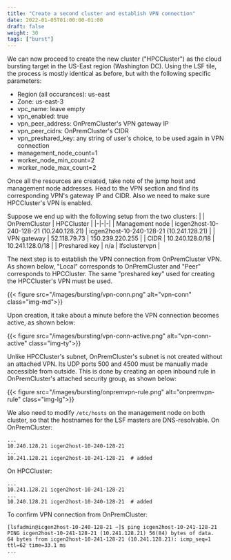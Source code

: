 ```yaml
---
title: "Create a second cluster and establish VPN connection"
date: 2022-01-05T01:00:00-01:00
draft: false
weight: 30 
tags: ["burst"] 
---
```


We can now proceed to create the new cluster ("HPCCluster") as the cloud
bursting target in the US-East region (Washington DC). Using the LSF tile, the
process is mostly identical as before, but with the following specific
parameters:

* Region (all occurances): us-east
* Zone: us-east-3
* vpc_name: leave empty
* vpn_enabled: true
* vpn_peer_address: OnPremCluster's VPN gateway IP
* vpn_peer_cidrs: OnPremCluster's CIDR
* vpn_preshared_key: any string of user's choice, to be used again in VPN connection
* management_node_count=1
* worker_node_min_count=2
* worker_node_max_count=2

Once all the resources are created, take note of the jump host and management
node addresses. Head to the VPN section and find its corresponding VPN's
gateway IP and CIDR. Also we need to make sure HPCCluster's VPN is enabled.

Suppose we end up with the following setup from the two clusters:
|        | OnPremCluster | HPCCluster   |
|-|-|-|
| Management node | icgen2host-10-240-128-21 (10.240.128.21) | icgen2host-10-240-128-21 (10.241.128.21) |
| VPN gateway     | 52.118.79.73  | 150.239.220.255 |
| CIDR   | 10.240.128.0/18 | 10.241.128.0/18 |
| Preshared key | n/a | lfsclustervpn |

<!--The cloud cluster labeled with "HPCCluster" uses a subnet
`10.241.0.32/27` and its master uses `10.248.0.37` (icgen2host-10-248-0-37)
without any static workers created. Both of the configuration directories are
in `/opt/ibm/lsf/conf`, but you can change the directory depending on your
cluster configuration.-->

The next step is to establish the VPN connection from OnPremCluster VPN. As
shown below, "Local" corresponds to OnPremCluster and "Peer" corresponds to
HPCCluster. The same "preshared key" used for creating the HPCCluster's VPN
must be used.

{{< figure src="/images/bursting/vpn-conn.png" alt="vpn-conn" class="img-md">}}

Upon creation, it take about a minute before the VPN connection becomes active, as shown below:

{{< figure src="/images/bursting/vpn-conn-active.png" alt="vpn-conn-active" class="img-ty">}}

Unlike HPCCluster's subnet, OnPremCluster's subnet is not created without
an attached VPN. Its UDP ports 500 and 4500 must be manually made
accessible from outside. This is done by creating an open inbound rule in 
OnPremCluster's attached security group, as shown below:

{{< figure src="/images/bursting/onpremvpn-rule.png" alt="onpremvpn-rule" class="img-lg">}}

We also need to modify `/etc/hosts` on the management node on both cluster, so that the hostnames for the LSF masters are DNS-resolvable.
On OnPremCluster:
```
...
10.240.128.21 icgen2host-10-240-128-21
...
10.241.128.21 icgen2host-10-241-128-21  # added
```

On HPCCluster:
```
...
10.241.128.21 icgen2host-10-241-128-21
...
10.240.128.21 icgen2host-10-240-128-21  # added
```

To confirm VPN connection from OnPremCluster:
```
[lsfadmin@icgen2host-10-240-128-21 ~]$ ping icgen2host-10-241-128-21
PING icgen2host-10-241-128-21 (10.241.128.21) 56(84) bytes of data.
64 bytes from icgen2host-10-241-128-21 (10.241.128.21): icmp_seq=1 ttl=62 time=33.1 ms
...
```
